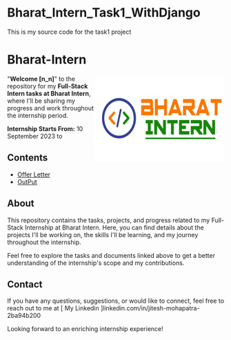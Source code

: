 # Bharat_Intern_Task1_WithDjango
This is my source code for the task1 project
# Bharat-Intern 

<img align= "right" src="https://github.com/IIKirito-kunII/Bharat-Intern/blob/62bfd1bcf1953abb08d83864a6df5761fc884f7c/1677698736997.jpeg" width="300" height="200" align-items="right">

"**Welcome [n_n]**" to the repository for my **Full-Stack Intern tasks at Bharat Intern**, where I'll be sharing my progress and work throughout the internship period.

**Internship Starts From:** 10 September 2023 to 

## Contents
- [Offer Letter](https://github.com/jiteshmohapatra/Bharat_Intern_Task1_WithDjango/blob/67057f9178746ec3725e15e1f935b1cf8b5628b3/offerletter.pdf)
- [OutPut](https://github.com/jiteshmohapatra/Bharat_Intern_Task1_WithDjango/blob/67057f9178746ec3725e15e1f935b1cf8b5628b3/Task-1%20output%20picture.png)



## About

This repository contains the tasks, projects, and progress related to my Full-Stack Internship at Bharat Intern. Here, you can find details about the projects I'll be working on, the skills I'll be learning, and my journey throughout the internship.

Feel free to explore the tasks and documents linked above to get a better understanding of the internship's scope and my contributions.


## Contact

If you have any questions, suggestions, or would like to connect, feel free to reach out to me at [ My Linkedin ]linkedin.com/in/jitesh-mohapatra-2ba94b200

Looking forward to an enriching internship experience!

